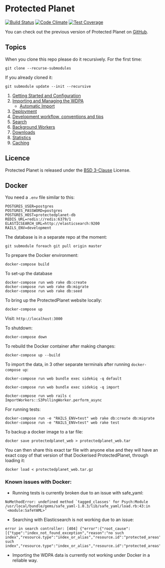 # Protected Planet

[![Build Status](https://travis-ci.org/unepwcmc/ProtectedPlanet.svg)](https://travis-ci.org/unepwcmc/ProtectedPlanet)
[![Code Climate](https://codeclimate.com/repos/539b16466956806b20010ddc/badges/e90cf6ba84f66503705c/gpa.svg)](https://codeclimate.com/repos/539b16466956806b20010ddc/feed)
[![Test Coverage](https://codeclimate.com/repos/539b16466956806b20010ddc/badges/e90cf6ba84f66503705c/coverage.svg)](https://codeclimate.com/repos/539b16466956806b20010ddc/feed)

You can check out the previous version of Protected Planet on
[GitHub](https://github.com/unepwcmc/ppe).

## Topics

When you clone this repo please do it recursively. For the first time:
```
git clone --recurse-submodules
```

If you already cloned it:
```
git submodule update --init --recursive
```

1. [Getting Started and Configuration](docs/installation.md)
2. [Importing and Managing the WDPA](docs/wdpa.md)
    * [Automatic Import](docs/automatic_import.md)
3. [Deployment](docs/deployment.md)
4. [Development workflow, conventions and tips](docs/workflow.md)
5. [Search](docs/search.md)
6. [Background Workers](docs/workers.md)
7. [Downloads](docs/downloads.md)
8. [Statistics](docs/statistics.md)
9. [Caching](docs/caching.md)

## Licence

Protected Planet is released under the [BSD
3-Clause](http://opensource.org/licenses/BSD-3-Clause) License.

## Docker

You need a `.env` file similar to this:

```
POSTGRES_USER=postgres
POSTGRES_PASSWORD=postgres
POSTGRES_HOST=protectedplanet-db
REDIS_URL=redis://redis:6379/1
ELASTICSEARCH_URL=http://elasticsearch:9200
RAILS_ENV=development
```

The database is in a separate repo at the moment:
```
git submodule foreach git pull origin master
```

To prepare the Docker environment:
```
docker-compose build
```

To set-up the database
```
docker-compose run web rake db:create
docker-compose run web rake db:migrate
docker-compose run web rake db:seed
```

To bring up the ProtectedPlanet website locally:
```
docker-compose up
```

Visit: `http://localhost:3000`

To shutdown:
```
docker-compose down
```

To rebuild the Docker container after making changes:
```
docker-compose up --build
```

To import the data, in 3 other separate terminals after running `docker-compose up`:
```
docker-compose run web bundle exec sidekiq -q default
```

```
docker-compose run web bundle exec sidekiq -q import
```

```
docker-compose run web rails c
ImportWorkers::S3PollingWorker.perform_async
```

For running tests:
```
docker-compose run -e "RAILS_ENV=test" web rake db:create db:migrate
docker-compose run -e "RAILS_ENV=test" web rake test
```

To backup a docker image to a tar file:
```
docker save protectedplanet_web > protectedplanet_web.tar
```

You can then share this exact tar file with anyone else and they will have an exact copy of that version of that Dockerised ProtectedPlanet, through loading it:

```
docker load < protectedplanet_web.tar.gz
```

### Known issues with Docker:

- Running tests is currently broken due to an issue with safe_yaml:
```
NoMethodError: undefined method `tagged_classes' for Psych:Module
/usr/local/bundle/gems/safe_yaml-1.0.3/lib/safe_yaml/load.rb:43:in `<module:SafeYAML>'
```
- Searching with Elasticsearch is not working due to an issue:
```
error in search controller: [404] {"error":{"root_cause":[{"type":"index_not_found_exception","reason":"no such index","resource.type":"index_or_alias","resource.id":"protected_areas","index_uuid":"_na_","index":"protected_areas"}],"type":"index_not_found_exception","reason":"no such index","resource.type":"index_or_alias","resource.id":"protected_areas","index_uuid":"_na_","index":"protected_areas"},"status":404}
```

- Importing the WDPA data is currently not working under Docker in a reliable way.
